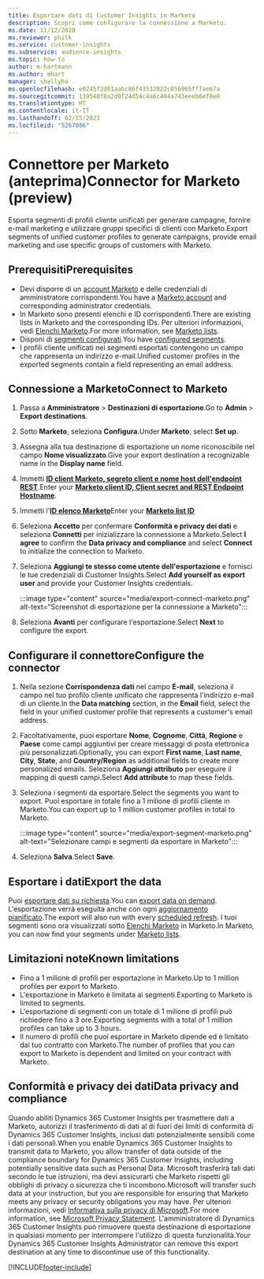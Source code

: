 ```yaml
---
title: Esportare dati di Customer Insights in Marketo
description: Scopri come configurare la connessione a Marketo.
ms.date: 11/12/2020
ms.reviewer: philk
ms.service: customer-insights
ms.subservice: audience-insights
ms.topic: how-to
author: m-hartmann
ms.author: mhart
manager: shellyha
ms.openlocfilehash: e0245f2d01aabc86f43532822c056965ff7ae67a
ms.sourcegitcommit: 139548f8a2d0f24d54c4a6c404a743eeeb8ef8e0
ms.translationtype: HT
ms.contentlocale: it-IT
ms.lasthandoff: 02/15/2021
ms.locfileid: "5267086"
---
```

# <a name="connector-for-marketo-preview"></a><span data-ttu-id="6fad6-103">Connettore per Marketo (anteprima)</span><span class="sxs-lookup"><span data-stu-id="6fad6-103">Connector for Marketo (preview)</span></span>

<span data-ttu-id="6fad6-104">Esporta segmenti di profili cliente unificati per generare campagne, fornire e-mail marketing e utilizzare gruppi specifici di clienti con Marketo.</span><span class="sxs-lookup"><span data-stu-id="6fad6-104">Export segments of unified customer profiles to generate campaigns, provide email marketing and use specific groups of customers with Marketo.</span></span>

## <a name="prerequisites"></a><span data-ttu-id="6fad6-105">Prerequisiti</span><span class="sxs-lookup"><span data-stu-id="6fad6-105">Prerequisites</span></span>

-   <span data-ttu-id="6fad6-106">Devi disporre di un [account Marketo](https://login.marketo.com/) e delle credenziali di amministratore corrispondenti.</span><span class="sxs-lookup"><span data-stu-id="6fad6-106">You have a [Marketo account](https://login.marketo.com/) and corresponding administrator credentials.</span></span>
-   <span data-ttu-id="6fad6-107">In Marketo sono presenti elenchi e ID corrispondenti.</span><span class="sxs-lookup"><span data-stu-id="6fad6-107">There are existing lists in Marketo and the corresponding IDs.</span></span> <span data-ttu-id="6fad6-108">Per ulteriori informazioni, vedi [Elenchi Marketo](https://docs.marketo.com/display/public/DOCS/Understanding+Static+Lists).</span><span class="sxs-lookup"><span data-stu-id="6fad6-108">For more information, see [Marketo lists](https://docs.marketo.com/display/public/DOCS/Understanding+Static+Lists).</span></span>
-   <span data-ttu-id="6fad6-109">Disponi di [segmenti configurati](segments.md).</span><span class="sxs-lookup"><span data-stu-id="6fad6-109">You have [configured segments](segments.md).</span></span>
-   <span data-ttu-id="6fad6-110">I profili cliente unificati nei segmenti esportati contengono un campo che rappresenta un indirizzo e-mail.</span><span class="sxs-lookup"><span data-stu-id="6fad6-110">Unified customer profiles in the exported segments contain a field representing an email address.</span></span>

## <a name="connect-to-marketo"></a><span data-ttu-id="6fad6-111">Connessione a Marketo</span><span class="sxs-lookup"><span data-stu-id="6fad6-111">Connect to Marketo</span></span>

1. <span data-ttu-id="6fad6-112">Passa a **Amministratore** > **Destinazioni di esportazione**.</span><span class="sxs-lookup"><span data-stu-id="6fad6-112">Go to **Admin** > **Export destinations**.</span></span>

1. <span data-ttu-id="6fad6-113">Sotto **Marketo**, seleziona **Configura**.</span><span class="sxs-lookup"><span data-stu-id="6fad6-113">Under **Marketo**, select **Set up**.</span></span>

1. <span data-ttu-id="6fad6-114">Assegna alla tua destinazione di esportazione un nome riconoscibile nel campo **Nome visualizzato**.</span><span class="sxs-lookup"><span data-stu-id="6fad6-114">Give your export destination a recognizable name in the **Display name** field.</span></span>

1. <span data-ttu-id="6fad6-115">Immetti **[ID client Marketo, segreto client e nome host dell'endpoint REST](https://developers.marketo.com/rest-api/authentication/)**.</span><span class="sxs-lookup"><span data-stu-id="6fad6-115">Enter your **[Marketo client ID, Client secret and REST Endpoint Hostname](https://developers.marketo.com/rest-api/authentication/)**.</span></span>

1. <span data-ttu-id="6fad6-116">Immetti l'**[ID elenco Marketo](https://docs.marketo.com/display/public/DOCS/Understanding+Static+Lists)**</span><span class="sxs-lookup"><span data-stu-id="6fad6-116">Enter your **[Marketo list ID](https://docs.marketo.com/display/public/DOCS/Understanding+Static+Lists)**</span></span> 

1. <span data-ttu-id="6fad6-117">Seleziona **Accetto** per confermare **Conformità e privacy dei dati** e seleziona **Connetti** per inizializzare la connessione a Marketo.</span><span class="sxs-lookup"><span data-stu-id="6fad6-117">Select **I agree** to confirm the **Data privacy and compliance** and select **Connect** to initialize the connection to Marketo.</span></span>

1. <span data-ttu-id="6fad6-118">Seleziona **Aggiungi te stesso come utente dell'esportazione** e fornisci le tue credenziali di Customer Insights.</span><span class="sxs-lookup"><span data-stu-id="6fad6-118">Select **Add yourself as export user** and provide your Customer Insights credentials.</span></span>

   :::image type="content" source="media/export-connect-marketo.png" alt-text="Screenshot di esportazione per la connessione a Marketo":::

1. <span data-ttu-id="6fad6-120">Seleziona **Avanti** per configurare l'esportazione.</span><span class="sxs-lookup"><span data-stu-id="6fad6-120">Select **Next** to configure the export.</span></span>

## <a name="configure-the-connector"></a><span data-ttu-id="6fad6-121">Configurare il connettore</span><span class="sxs-lookup"><span data-stu-id="6fad6-121">Configure the connector</span></span>

1. <span data-ttu-id="6fad6-122">Nella sezione **Corrispondenza dati** nel campo **E-mail**, seleziona il campo nel tuo profilo cliente unificato che rappresenta l'indirizzo e-mail di un cliente.</span><span class="sxs-lookup"><span data-stu-id="6fad6-122">In the **Data matching** section, in the **Email** field, select the field in your unified customer profile that represents a customer's email address.</span></span> 

1. <span data-ttu-id="6fad6-123">Facoltativamente, puoi esportare **Nome**, **Cognome**, **Città**, **Regione** e **Paese** come campi aggiuntivi per creare messaggi di posta elettronica più personalizzati.</span><span class="sxs-lookup"><span data-stu-id="6fad6-123">Optionally, you can export **First name**, **Last name**, **City**, **State**, and **Country/Region**  as additional fields to create more personalized emails.</span></span> <span data-ttu-id="6fad6-124">Seleziona **Aggiungi attributo** per eseguire il mapping di questi campi.</span><span class="sxs-lookup"><span data-stu-id="6fad6-124">Select **Add attribute** to map these fields.</span></span>

1. <span data-ttu-id="6fad6-125">Seleziona i segmenti da esportare.</span><span class="sxs-lookup"><span data-stu-id="6fad6-125">Select the segments you want to export.</span></span> <span data-ttu-id="6fad6-126">Puoi esportare in totale fino a 1 milione di profili cliente in Marketo.</span><span class="sxs-lookup"><span data-stu-id="6fad6-126">You can export up to 1 million customer profiles in total to Marketo.</span></span>

   :::image type="content" source="media/export-segment-marketo.png" alt-text="Selezionare campi e segmenti da esportare in Marketo":::

1. <span data-ttu-id="6fad6-128">Seleziona **Salva**.</span><span class="sxs-lookup"><span data-stu-id="6fad6-128">Select **Save**.</span></span>

## <a name="export-the-data"></a><span data-ttu-id="6fad6-129">Esportare i dati</span><span class="sxs-lookup"><span data-stu-id="6fad6-129">Export the data</span></span>

<span data-ttu-id="6fad6-130">Puoi [esportare dati su richiesta](export-destinations.md).</span><span class="sxs-lookup"><span data-stu-id="6fad6-130">You can [export data on demand](export-destinations.md).</span></span> <span data-ttu-id="6fad6-131">L'esportazione verrà eseguita anche con ogni [aggiornamento pianificato](system.md#schedule-tab).</span><span class="sxs-lookup"><span data-stu-id="6fad6-131">The export will also run with every [scheduled refresh](system.md#schedule-tab).</span></span> <span data-ttu-id="6fad6-132">I tuoi segmenti sono ora visualizzati sotto [Elenchi Marketo](ttps://docs.marketo.com/display/public/DOCS/Understanding+Static+Lists) in Marketo.</span><span class="sxs-lookup"><span data-stu-id="6fad6-132">In Marketo, you can now find your segments under [Marketo lists](ttps://docs.marketo.com/display/public/DOCS/Understanding+Static+Lists).</span></span>

## <a name="known-limitations"></a><span data-ttu-id="6fad6-133">Limitazioni note</span><span class="sxs-lookup"><span data-stu-id="6fad6-133">Known limitations</span></span>

- <span data-ttu-id="6fad6-134">Fino a 1 milione di profili per esportazione in Marketo.</span><span class="sxs-lookup"><span data-stu-id="6fad6-134">Up to 1 million profiles per export to Marketo.</span></span>
- <span data-ttu-id="6fad6-135">L'esportazione in Marketo è limitata ai segmenti.</span><span class="sxs-lookup"><span data-stu-id="6fad6-135">Exporting to Marketo is limited to segments.</span></span>
- <span data-ttu-id="6fad6-136">L'esportazione di segmenti con un totale di 1 milione di profili può richiedere fino a 3 ore.</span><span class="sxs-lookup"><span data-stu-id="6fad6-136">Exporting segments with a total of 1 million profiles can take up to 3 hours.</span></span> 
- <span data-ttu-id="6fad6-137">Il numero di profili che puoi esportare in Marketo dipende ed è limitato dal tuo contratto con Marketo.</span><span class="sxs-lookup"><span data-stu-id="6fad6-137">The number of profiles that you can export to Marketo is dependent and limited on your contract with Marketo.</span></span>

## <a name="data-privacy-and-compliance"></a><span data-ttu-id="6fad6-138">Conformità e privacy dei dati</span><span class="sxs-lookup"><span data-stu-id="6fad6-138">Data privacy and compliance</span></span>

<span data-ttu-id="6fad6-139">Quando abiliti Dynamics 365 Customer Insights per trasmettere dati a Marketo, autorizzi il trasferimento di dati al di fuori dei limiti di conformità di Dynamics 365 Customer Insights, inclusi dati potenzialmente sensibili come i dati personali.</span><span class="sxs-lookup"><span data-stu-id="6fad6-139">When you enable Dynamics 365 Customer Insights to transmit data to Marketo, you allow transfer of data outside of the compliance boundary for Dynamics 365 Customer Insights, including potentially sensitive data such as Personal Data.</span></span> <span data-ttu-id="6fad6-140">Microsoft trasferirà tali dati secondo le tue istruzioni, ma devi assicurarti che Marketo rispetti gli obblighi di privacy o sicurezza che ti incombono.</span><span class="sxs-lookup"><span data-stu-id="6fad6-140">Microsoft will transfer such data at your instruction, but you are responsible for ensuring that Marketo meets any privacy or security obligations you may have.</span></span> <span data-ttu-id="6fad6-141">Per ulteriori informazioni, vedi [Informativa sulla privacy di Microsoft](https://go.microsoft.com/fwlink/?linkid=396732).</span><span class="sxs-lookup"><span data-stu-id="6fad6-141">For more information, see [Microsoft Privacy Statement](https://go.microsoft.com/fwlink/?linkid=396732).</span></span>
<span data-ttu-id="6fad6-142">L'amministratore di Dynamics 365 Customer Insights può rimuovere questa destinazione di esportazione in qualsiasi momento per interrompere l'utilizzo di questa funzionalità.</span><span class="sxs-lookup"><span data-stu-id="6fad6-142">Your Dynamics 365 Customer Insights Administrator can remove this export destination at any time to discontinue use of this functionality.</span></span>


[!INCLUDE[footer-include](../includes/footer-banner.md)]